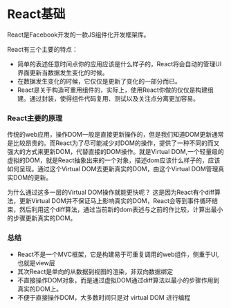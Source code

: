 # React基础

React是Facebook开发的一款JS组件化开发框架库。

React有三个主要的特点：

* 简单的表述任意时间点你的应用应该是什么样子的，React将会自动的管理UI界面更新当数据发生变化的时候。
* 在数据发生变化的时候，它仅仅是更新了变化的一部分而已。
* React是关于构造可重用组件的，实际上，使用React你做的仅仅是构建组建。通过封装，使得组件代码复用、测试以及关注点分离更加容易。

### React主要的原理

传统的web应用，操作DOM一般是直接更新操作的，但是我们知道DOM更新通常是比较昂贵的。而React为了尽可能减少对DOM的操作，提供了一种不同的而又强大的方式来更新DOM，代替直接的DOM操作。就是Virtual DOM,一个轻量级的虚拟的DOM，就是React抽象出来的一个对象，描述dom应该什么样子的，应该如何呈现。通过这个Virtual DOM去更新真实的DOM，由这个Virtual DOM管理真实DOM的更新。

为什么通过这多一层的Virtual DOM操作就能更快呢？ 这是因为React有个diff算法，更新Virtual DOM并不保证马上影响真实的DOM，React会等到事件循环结束，然后利用这个diff算法，通过当前新的dom表述与之前的作比较，计算出最小的步骤更新真实的DOM。

### 总结

* React不是一个MVC框架，它是构建易于可重复调用的web组件，侧重于UI, 也就是view层
* 其次React是单向的从数据到视图的渲染，非双向数据绑定
* 不直接操作DOM对象，而是通过虚拟DOM通过diff算法以最小的步骤作用到真实的DOM上。
* 不便于直接操作DOM，大多数时间只是对 virtual DOM 进行编程

